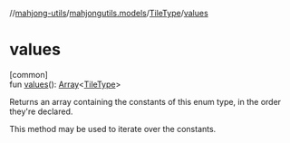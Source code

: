 //[mahjong-utils](../../../index.md)/[mahjongutils.models](../index.md)/[TileType](index.md)/[values](values.md)

# values

[common]\
fun [values](values.md)(): [Array](https://kotlinlang.org/api/latest/jvm/stdlib/kotlin-stdlib/kotlin/-array/index.html)&lt;[TileType](index.md)&gt;

Returns an array containing the constants of this enum type, in the order they're declared.

This method may be used to iterate over the constants.
